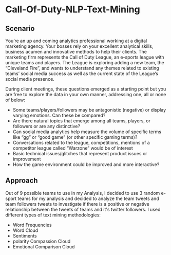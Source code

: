 # Call-Of-Duty-NLP-Text-Mining
## Scenario
You’re an up and coming analytics professional working at a digital marketing agency.  Your bosses rely on your excellent analytical skills, business acumen and innovative methods to help their clients.  The marketing firm represents the Call of Duty League, an e-sports league with unique teams and players. The League is exploring adding a new team, the “Cleveland Fire”, and wants to understand any themes related to existing teams’ social media success as well as the current state of the League’s social media presence.  

During client meetings, these questions emerged as a starting point but you are free to explore the data in your own manner, addressing one, all or none of below:
-	Some teams/players/followers may be antagonistic (negative) or display varying emotions.  Can these be compared?
-	Are there natural topics that emerge among all teams, players, or followers or are any distinctive?
-	Can social media analytics help measure the volume of specific terms like “gg” or “good game” (or other specific gaming terms)?  
-	Conversations related to the league, competitions, mentions of a competitor league called “Warzone” would be of interest
-	Basic technical issues/glitches that represent product issues or improvement
-	How the game environment could be improved and more interactive?

## Approach
Out of 9 possible teams to use in my Analysis, I decided to use 3 random e-sport teams for my analysis and decided to analyze the team tweets and team followers tweets to investigate if there is a positive or negative relationship between the tweets of teams and it's twitter followers.
I used different types of text mining methodologies:
- Word Frequencies
- Word Cloud
- Sentiments
- polarity Compassion Cloud
- Emotional Comparison Cloud
